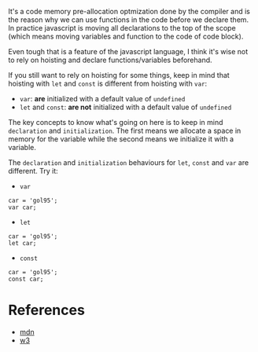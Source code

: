 It's a code memory pre-allocation optmization done by the compiler and is the reason why we can use functions in the code before we declare them. In practice javascript is moving all declarations to the top of the scope (which means moving variables and function to the code of code block).

Even tough that is a feature of the javascript language, I think it's wise not to rely on hoisting and declare functions/variables beforehand.

If you still want to rely on hoisting for some things, keep in mind that hoisting with `let` and `const` is different from hoisting with `var`:

- `var`: **are** initialized with a default value of `undefined`
- `let` and `const`: **are not** initialized with a default value of `undefined`

The key concepts to know what's going on here is to keep in mind `declaration` and `initialization`. The first means we allocate a space in memory for the variable while the second means we initialize it with a variable.

The `declaration` and `initialization` behaviours for `let`, `const` and `var` are different. Try it:

- `var`
```
car = 'gol95';
var car;
```

- `let`
```
car = 'gol95';
let car;
```

- `const`
```
car = 'gol95';
const car;
```

# References

- [mdn](https://developer.mozilla.org/en-US/docs/Glossary/Hoisting)
- [w3](https://www.w3schools.com/js/js_hoisting.asp)
